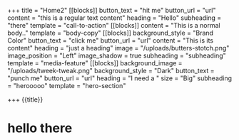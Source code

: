 +++
title = "Home2"
[[blocks]]
button_text = "hit me"
button_url = "url"
content = "this is a regular text content"
heading = "Hello"
subheading = "there"
template = "call-to-action"
[[blocks]]
content = "This is a normal body.."
template = "body-copy"
[[blocks]]
background_style = "Brand Color"
button_text = "click me"
button_url = "url"
content = "This is its content"
heading = "just a heading"
image = "/uploads/butters-stotch.png"
image_position = "Left"
image_shadow = true
subheading = "subheading"
template = "media-feature"
[[blocks]]
background_image = "/uploads/tweek-tweak.png"
background_style = "Dark"
button_text = "punch me"
button_url = "url"
heading = "I need a "
size = "Big"
subheading = "herooooo"
template = "hero-section"

+++
{{title}}

# hello there